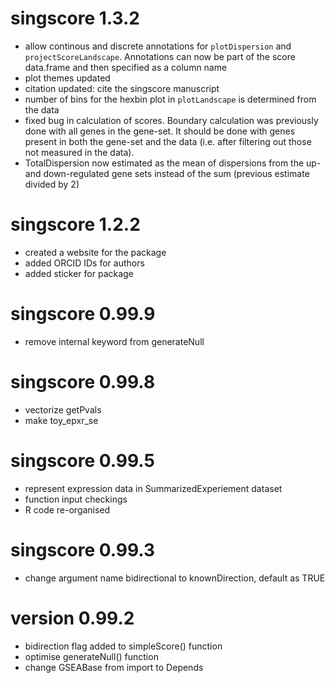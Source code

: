 # singscore 1.3.2
* allow continous and discrete annotations for `plotDispersion` and `projectScoreLandscape`. Annotations can now be part of the score data.frame and then specified as a column name
* plot themes updated
* citation updated: cite the singscore manuscript
* number of bins for the hexbin plot in `plotLandscape` is determined from the data
* fixed bug in calculation of scores. Boundary calculation was previously done with all genes in the gene-set. It should be done with genes present in both the gene-set and the data (i.e. after filtering out those not measured in the data).
* TotalDispersion now estimated as the mean of dispersions from the up- and down-regulated gene sets instead of the sum (previous estimate divided by 2)

# singscore 1.2.2
* created a website for the package
* added ORCID IDs for authors
* added sticker for package

# singscore 0.99.9
* remove internal keyword from generateNull

# singscore 0.99.8
* vectorize getPvals
* make toy_epxr_se

# singscore 0.99.5
* represent expression data in SummarizedExperiement dataset
* function input checkings
* R code re-organised

# singscore 0.99.3
* change argument name bidirectional to knownDirection, default as TRUE

# version 0.99.2
* bidirection flag added to simpleScore() function
* optimise generateNull() function
* change GSEABase from import to Depends
